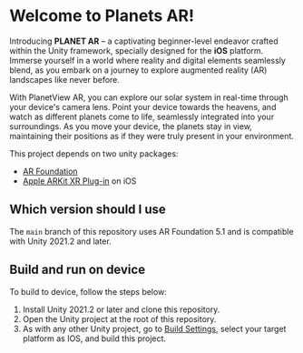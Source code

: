 # Welcome to Planets AR!

Introducing **PLANET AR** – a captivating beginner-level endeavor crafted within the Unity framework, specially designed for the **iOS** platform. Immerse yourself in a world where reality and digital elements seamlessly blend, as you embark on a journey to explore augmented reality (AR) landscapes like never before.

With PlanetView AR, you can explore our solar system in real-time through your device's camera lens. Point your device towards the heavens, and watch as different planets come to life, seamlessly integrated into your surroundings. As you move your device, the planets stay in view, maintaining their positions as if they were truly present in your environment.

This project depends on two unity packages:

 - [AR Foundation](https://docs.unity3d.com/Packages/com.unity.xr.arfoundation@5.1/manual/index.html)
 -  [Apple ARKit XR Plug-in](https://docs.unity3d.com/Packages/com.unity.xr.arkit@5.1/manual/index.html)  on iOS


## Which version should I use
The `main` branch of this repository uses AR Foundation 5.1 and is compatible with Unity 2021.2 and later.

## Build and run on device
To build to device, follow the steps below:

1.  Install Unity 2021.2 or later and clone this repository.
2. Open the Unity project at the root of this repository.
3. As with any other Unity project, go to  [Build Settings](https://docs.unity3d.com/Manual/BuildSettings.html), select your target platform as IOS, and build this project.
